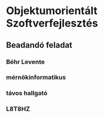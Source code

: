 # Objektumorientált Szoftverfejlesztés
## Beadandó feladat
### Béhr Levente
### mérnökinformatikus
### távos hallgató
### L8T8HZ
